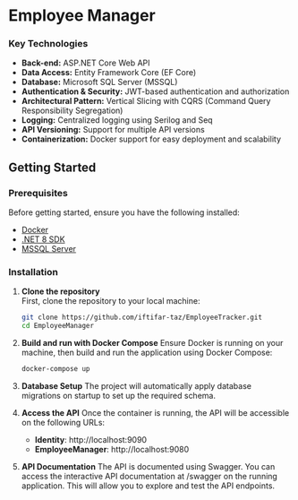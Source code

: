 # **Employee Manager**

### **Key Technologies**
- **Back-end:** ASP.NET Core Web API
- **Data Access:** Entity Framework Core (EF Core)
- **Database:** Microsoft SQL Server (MSSQL)
- **Authentication & Security:** JWT-based authentication and authorization
- **Architectural Pattern:** Vertical Slicing with CQRS (Command Query Responsibility Segregation)
- **Logging:** Centralized logging using Serilog and Seq
- **API Versioning:** Support for multiple API versions
- **Containerization:** Docker support for easy deployment and scalability

## **Getting Started**

### **Prerequisites**
Before getting started, ensure you have the following installed:
- [Docker](https://www.docker.com/get-started)
- [.NET 8 SDK](https://dotnet.microsoft.com/download)
- [MSSQL Server](https://www.microsoft.com/en-us/sql-server)

### **Installation**
1. **Clone the repository**  
   First, clone the repository to your local machine:
   ```bash
   git clone https://github.com/iftifar-taz/EmployeeTracker.git
   cd EmployeeManager
   ```

2. **Build and run with Docker Compose**
   Ensure Docker is running on your machine, then build and run the application using Docker Compose:
   ```bash
   docker-compose up
   ```

3. **Database Setup**
   The project will automatically apply database migrations on startup to set up the required schema.
   
5. **Access the API**
   Once the container is running, the API will be accessible on the following URLs:
   - **Identity**: http://localhost:9090
   - **EmployeeManager**: http://localhost:9080
  
6. **API Documentation**
   The API is documented using Swagger. You can access the interactive API documentation at /swagger on the running application. This will allow you to explore and test the API endpoints.

